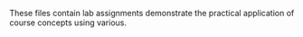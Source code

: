 These files contain lab assignments demonstrate the practical application of course concepts using various. 
